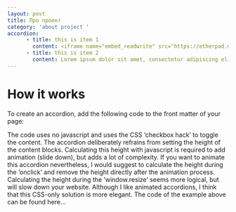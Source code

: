 ```yaml
---
layout: post
title: Про проект
category: 'about project '
accordion: 
      - title: this is item 1
        content: <iframe name="embed_readwrite" src="https://etherpad.m-e.pp.ua/p/Test?showControls=true&showChat=true&showLineNumbers=true&useMonospaceFont=false" width="100%" height="500" frameborder="0"></iframe> 
      - title: this is item 2
        content: Lorem ipsum dolor sit amet, consectetur adipiscing elit.
---
```



# How it works
To create an accordion, add the following code to the front matter of your page:


The code uses no javascript and uses the CSS ‘checkbox hack’ to toggle the content. The accordion deliberately refrains from setting the height of the content blocks. Calculating this height with javascript is required to add animation (slide down), but adds a lot of complexity. If you want to animate this accordion nevertheless, I would suggest to calculate the height during the ‘onclick’ and remove the height directly after the animation process. Calculating the height during the ‘window.resize’ seems more logical, but will slow down your website. Although I like animated accordions, I think that this CSS-only solution is more elegant. The code of the example above can be found here...

    